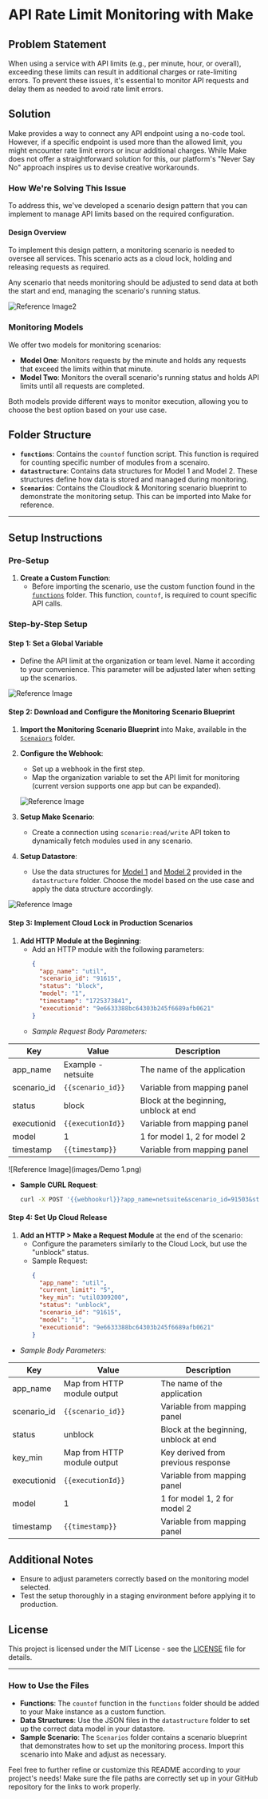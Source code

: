 # API Rate Limit Monitoring with Make

## Problem Statement

When using a service with API limits (e.g., per minute, hour, or overall), exceeding these limits can result in additional charges or rate-limiting errors. To prevent these issues, it's essential to monitor API requests and delay them as needed to avoid rate limit errors.

## Solution

Make provides a way to connect any API endpoint using a no-code tool. However, if a specific endpoint is used more than the allowed limit, you might encounter rate limit errors or incur additional charges. While Make does not offer a straightforward solution for this, our platform's "Never Say No" approach inspires us to devise creative workarounds.

### How We're Solving This Issue

To address this, we've developed a scenario design pattern that you can implement to manage API limits based on the required configuration.

#### Design Overview

To implement this design pattern, a monitoring scenario is needed to oversee all services. This scenario acts as a cloud lock, holding and releasing requests as required.

Any scenario that needs monitoring should be adjusted to send data at both the start and end, managing the scenario's running status.

  ![Reference Image2](images/app_limiter.jpg)


### Monitoring Models

We offer two models for monitoring scenarios:

- **Model One**: Monitors requests by the minute and holds any requests that exceed the limits within that minute.
- **Model Two**: Monitors the overall scenario's running status and holds API limits until all requests are completed.

Both models provide different ways to monitor execution, allowing you to choose the best option based on your use case.

## Folder Structure

- **`functions`**: Contains the `countof` function script. This function is required for counting specific number of modules from a scenairo.
- **`datastructure`**: Contains data structures for Model 1 and Model 2. These structures define how data is stored and managed during monitoring.
- **`Scenarios`**: Contains the Cloudlock & Monitoring scenario blueprint to demonstrate the monitoring setup. This can be imported into Make for reference.

---

## Setup Instructions

### Pre-Setup

1. **Create a Custom Function**:
   - Before importing the scenario, use the custom function found in the [`functions`](custom_function/countof.js) folder. This function, `countof`, is required to count specific API calls.

### Step-by-Step Setup

#### Step 1: Set a Global Variable

- Define the API limit at the organization or team level. Name it according to your convenience. This parameter will be adjusted later when setting up the scenarios.

![Reference Image](images/Organization_Variable.png)

#### Step 2: Download and Configure the Monitoring Scenario Blueprint

1. **Import the Monitoring Scenario Blueprint** into Make, available in the [`Scenaiors`](scenarios) folder.
2. **Configure the Webhook**:
   - Set up a webhook in the first step.
   - Map the organization variable to set the API limit for monitoring (current version supports one app but can be expanded).

   ![Reference Image](images/api_limit_mapping.png)

3. **Setup Make Scenario**:
   - Create a connection using `scenario:read/write` API token to dynamically fetch modules used in any scenario.


4. **Setup Datastore**:
   - Use the data structures for [Model 1](datastructure/model1.json) and [Model 2](datastructure/model2.json) provided in the `datastructure` folder. Choose the model based on the use case and apply the data structure accordingly.

  ![Reference Image](images/scenario_view.png)

#### Step 3: Implement Cloud Lock in Production Scenarios

1. **Add HTTP Module at the Beginning**:
   - Add an HTTP module with the following parameters:
     ```json
     {
       "app_name": "util",
       "scenario_id": "91615",
       "status": "block",
       "model": "1",
       "timestamp": "1725373841",
       "executionid": "9e6633388bc64303b245f6689afb0621"
     }
     ```
   - *Sample Request Body Parameters:*

| Key         | Value                             | Description                           |
|-------------|-----------------------------------|---------------------------------------|
| app_name    | Example - netsuite                | The name of the application           |
| scenario_id | `{{scenario_id}}`                 | Variable from mapping panel           |
| status      | block                             | Block at the beginning, unblock at end|
| executionid | `{{executionId}}`                 | Variable from mapping panel           |
| model       | 1                                 | 1 for model 1, 2 for model 2          |
| timestamp   | `{{timestamp}}`                   | Variable from mapping panel           |

![Reference Image](images/Demo 1.png)

- **Sample CURL Request**:
   ```sh
   curl -X POST '{{webhookurl}}?app_name=netsuite&scenario_id=91503&status=block&timestamp=1725373350&model=1&executionid=d61a793c6b044af2af2d9bac4bc1ec41' -H 'Accept-Encoding: gzip, br, deflate' -H 'User-Agent: Make/production'
   ```

#### Step 4: Set Up Cloud Release

1. **Add an HTTP > Make a Request Module** at the end of the scenario:
   - Configure the parameters similarly to the Cloud Lock, but use the "unblock" status.
   - Sample Request:
     ```json
     {
       "app_name": "util",
       "current_limit": "5",
       "key_min": "util0309200",
       "status": "unblock",
       "scenario_id": "91615",
       "model": "1",
       "executionid": "9e6633388bc64303b245f6689afb0621"
     }
     ```

- *Sample Body Parameters:*

| Key         | Value                             | Description                           |
|-------------|-----------------------------------|---------------------------------------|
| app_name    | Map from HTTP module output        | The name of the application           |
| scenario_id | `{{scenario_id}}`                 | Variable from mapping panel           |
| status      | unblock                           | Block at the beginning, unblock at end|
| key_min     | Map from HTTP module output        | Key derived from previous response    |
| executionid | `{{executionId}}`                 | Variable from mapping panel           |
| model       | 1                                 | 1 for model 1, 2 for model 2          |
| timestamp   | `{{timestamp}}`                   | Variable from mapping panel           |

## Additional Notes

- Ensure to adjust parameters correctly based on the monitoring model selected.
- Test the setup thoroughly in a staging environment before applying it to production.

## License

This project is licensed under the MIT License - see the [LICENSE](LICENSE) file for details.

---

### How to Use the Files

- **Functions**: The `countof` function in the `functions` folder should be added to your Make instance as a custom function.
- **Data Structures**: Use the JSON files in the `datastructure` folder to set up the correct data model in your datastore.
- **Sample Scenario**: The `Scenarios` folder contains a scenario blueprint that demonstrates how to set up the monitoring process. Import this scenario into Make and adjust as necessary.

Feel free to further refine or customize this README according to your project's needs! Make sure the file paths are correctly set up in your GitHub repository for the links to work properly.
